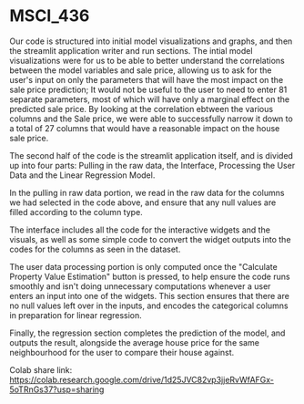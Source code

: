 # MSCI_436
Our code is structured into initial model visualizations and graphs, and then the streamlit application writer and run sections. The intial model visualizations were for us to be able to better understand the correlations between the model variables and sale price, allowing us to ask for the user's input on only the parameters that will have the most impact on the sale price prediction; It would not be useful to the user to need to enter 81 separate parameters, most of which will have only a marginal effect on the predicted sale price. By looking at the correlation ebtween the various columns and the Sale price, we were able to successfully narrow it down to a total of 27 columns that would have a reasonable impact on the house sale price.

The second half of the code is the streamlit application itself, and is divided up into four parts: Pulling in the raw data, the Interface, Processing the User Data and the Linear Regression Model. 

In the pulling in raw data portion, we read in the raw data for the columns we had selected in the code above, and ensure that any null values are filled according to the column type. 

The interface includes all the code for the interactive widgets and the visuals, as well as some simple code to convert the widget outputs into the codes for the columns as seen in the dataset.

The user data processing portion is only computed once the "Calculate Property Value Estimation" button is pressed, to help ensure the code runs smoothly and isn't doing unnecessary computations whenever a user enters an input into one of the widgets. This section ensures that there are no null values left over in the inputs, and encodes the categorical columns in preparation for linear regression.

Finally, the regression section completes the prediction of the model, and outputs the result, alongside the average house price for the same neighbourhood for the user to compare their house against. 

Colab share link: https://colab.research.google.com/drive/1d25JVC82vp3jjeRvWfAFGx-5oTRnGs37?usp=sharing
